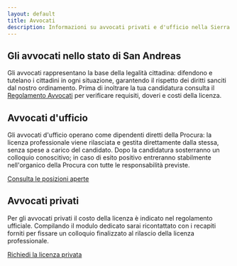 ```yaml
---
layout: default
title: Avvocati
description: Informazioni su avvocati privati e d'ufficio nella Sierra V3
---
```


<section class="content-section">
  <h2>Gli avvocati nello stato di San Andreas</h2>
  <p>
    Gli avvocati rappresentano la base della legalità cittadina: difendono e tutelano i cittadini in ogni situazione,
    garantendo il rispetto dei diritti sanciti dal nostro ordinamento. Prima di inoltrare la tua candidatura consulta il
    <a href="{{ '/regolamento-avvocati/' | relative_url }}">Regolamento Avvocati</a> per verificare requisiti, doveri e costi
    della licenza.
  </p>
</section>

<section class="content-section">
  <h2>Avvocati d'ufficio</h2>
  <p>
    Gli avvocati d'ufficio operano come dipendenti diretti della Procura: la licenza professionale viene rilasciata e gestita
    direttamente dalla stessa, senza spese a carico del candidato. Dopo la candidatura sosterranno un colloquio conoscitivo;
    in caso di esito positivo entreranno stabilmente nell'organico della Procura con tutte le responsabilità previste.
  </p>
  <div class="button-group">
    <a class="button primary" href="{{ '/posizioni-aperte/' | relative_url }}">Consulta le posizioni aperte</a>
  </div>
</section>

<section class="content-section accent">
  <h2>Avvocati privati</h2>
  <p>
    Per gli avvocati privati il costo della licenza è indicato nel regolamento ufficiale. Compilando il modulo dedicato sarai
    ricontattato con i recapiti forniti per fissare un colloquio finalizzato al rilascio della licenza professionale.
  </p>
  <div class="button-group">
    <a class="button primary" href="https://forms.gle/Y8wSdfxnNUyhag1L8" target="_blank" rel="noopener">Richiedi la licenza privata</a>
  </div>
</section>
